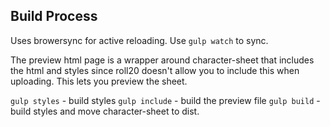 ## Build Process ##

Uses browersync for active reloading. Use `gulp watch` to sync.

The preview html page is a wrapper around character-sheet that includes the html and styles since roll20 doesn't allow you to include this when uploading. This lets you 
preview the sheet.

`gulp styles` - build styles
`gulp include` - build the preview file
`gulp build` - build styles and move character-sheet to dist. 
